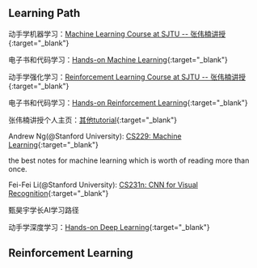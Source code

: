 ## Learning Path

动手学机器学习：[Machine Learning Course at SJTU -- 张伟楠讲授](https://wnzhang.net/teaching/sjtu-ml-2024/index.html){:target="_blank"}

电子书和代码学习：[Hands-on Machine Learning](https://hml.boyuai.com/){:target="_blank"}

动手学强化学习：[Reinforcement Learning Course at SJTU -- 张伟楠讲授](https://wnzhang.net/teaching/sjtu-rl-2024/){:target="_blank"}

电子书和代码学习：[Hands-on Reinforcement Learning](https://hrl.boyuai.com/){:target="_blank"}

张伟楠讲授个人主页：[其他tutorial](https://wnzhang.net/){:target="_blank"}

Andrew Ng(@Stanford University): [CS229: Machine Learning](https://cs229.stanford.edu/){:target="_blank"}

the best notes for machine learning which is worth of reading more than once.

Fei-Fei Li(@Stanford University): [CS231n: CNN for Visual Recognition](https://cs231n.stanford.edu/){:target="_blank"}

甄昊宇学长AI学习路径

动手学深度学习：[Hands-on Deep Learning](https://zh.d2l.ai/index.html#){:target="_blank"}

## Reinforcement Learning


